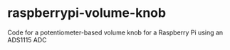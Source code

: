 # raspberrypi-volume-knob
Code for a potentiometer-based volume knob for a Raspberry Pi using an ADS1115 ADC
